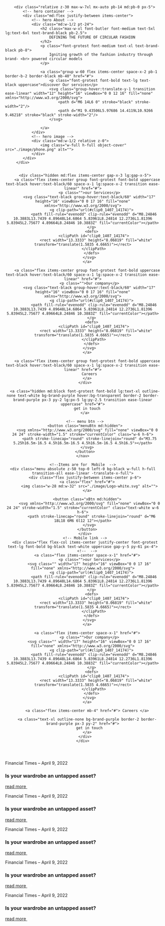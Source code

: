 




 <!-- hero -->
        <div class="relative z-30 max-w-7xl mx-auto pb-14 md:pb-0 px-5">
            <!-- hero container -->
            <div class="md:flex justify-between items-center">
                <!-- hero About -->
                <div class="md:w-1/2 pt-24">
                    <h2 class="max-w-xl font-butler font-medium text-5xl lg:text-6xl text-brand-black pb-2.5">
                        DEFINING THE FUTURE OF CIRCULAR FASHION
                    </h2>
                    <p class="font-grotest font-medium text-xl text-brand-black pb-8">
                        Igniting growth of the fashion industry through brand- <br> powered circular models
                    </p>

                    <a class="group w-60 flex items-center space-x-2 pb-1 border-b-2 border-black mb-40" href="#">
                        <p class="font-grotest font-bold text-lg text-black uppercase">discover Our services</p>
                        <svg class="group-hover:translate-y-1 transition ease-linear" width="12" height="16" viewBox="0 0 12 16" fill="none" xmlns="http://www.w3.org/2000/svg">
                            <path d="M6 14L6 0" stroke="black" stroke-width="2"/>
                            <path d="M1 9.43506L5.97686 14.4119L10.9266 9.46218" stroke="black" stroke-width="2"/>
                        </svg>
                                                
                    </a>
                </div>
                <!-- hero image -->
                <div class="md:w-1/2 relative z-0">
                    <img class="w-full h-full object-cover" src="./image/phone.png" alt="">
                </div>
            </div>
         </div> 
         

<!-- header  -->



  <header class="w-full overflow-x-hidden fixed top-0 left-0 z-50">
    <!-- Header -->
    <nav class="relative z-30 max-w-1440 mx-auto flex items-center justify-between p-5">
      <a class="flex" href="#">
        <img src="./image/logo.svg" alt="">
      </a>

      <div class="hidden md:flex items-center gap-x-3 lg:gap-x-5">
        <a class="flex items-center group font-grotest font-bold uppercase text-black hover:text-black/60 space-x-1 lg:space-x-2 transition ease-linear" href="#">
          <p class="">our Services</p>
          <svg class="text-black group-hover:text-black/60" width="17" height="16" viewBox="0 0 17 16" fill="none" xmlns="http://www.w3.org/2000/svg">
            <g clip-path="url(#clip0_1407_14174)">
              <path fill-rule="evenodd" clip-rule="evenodd" d="M8.24846 10.3883L13.7439 4.89648L14.6864 5.83961L8.24814 12.2736L1.81396 5.83945L2.75677 4.89664L8.24846 10.3883Z" fill="currentColor"></path>
            </g>
            <defs>
              <clipPath id="clip0_1407_14174">
                <rect width="13.3333" height="8.06819" fill="white" transform="translate(1.5835 4.6665)"></rect>
              </clipPath>
            </defs>
          </svg>
        </a>

        <a class="flex items-center group font-grotest font-bold uppercase text-black hover:text-black/60 space-x-1 lg:space-x-2 transition ease-linear" href="#">
          <p class="">Our company</p>
          <svg class="text-black group-hover:text-black/60" width="17" height="16" viewBox="0 0 17 16" fill="none" xmlns="http://www.w3.org/2000/svg">
            <g clip-path="url(#clip0_1407_14174)">
              <path fill-rule="evenodd" clip-rule="evenodd" d="M8.24846 10.3883L13.7439 4.89648L14.6864 5.83961L8.24814 12.2736L1.81396 5.83945L2.75677 4.89664L8.24846 10.3883Z" fill="currentColor"></path>
            </g>
            <defs>
              <clipPath id="clip0_1407_14174">
                <rect width="13.3333" height="8.06819" fill="white" transform="translate(1.5835 4.6665)"></rect>
              </clipPath>
            </defs>
          </svg>
        </a>

        <a class="flex items-center group font-grotest font-bold uppercase text-black hover:text-black/60 space-x-1 lg:space-x-2 transition ease-linear" href="#">
          Careers
        </a>
      </div>

      <a class="hidden md:block font-grotest font-bold lg:text-xl outline-none text-white bg-brand-purple hover:bg-transparent border-2 border-brand-purple px-3 py-2 lg:px-5 lg:py-2.5 transition ease-linear uppercase" href="#">
        get in touch
      </a>

      <!-- menu btn -->
      <button class="menuBtn md:hidden">
        <svg xmlns="http://www.w3.org/2000/svg" fill="none" viewBox="0 0 24 24" stroke-width="1.5" stroke="currentColor" class="w-6 h-6">
          <path stroke-linecap="round" stroke-linejoin="round" d="M3.75 5.25h16.5m-16.5 4.5h16.5m-16.5 4.5h16.5m-16.5 4.5h16.5"></path>
        </svg>
      </button>
    </nav>

    <!--Items are for  Mobile  -->
    <div class="menu absolute z-50 top-0 left-0 bg-black w-full h-full transition-all ease-linear -translate-x-full">
      <div class="flex justify-between items-center p-6">
        <a class="flex" href="#">
          <img class="w-28 md:w-32" src="./image/Logo-white.svg" alt="">
        </a>

        <button class="xBtn md:hidden">
          <svg xmlns="http://www.w3.org/2000/svg" fill="none" viewBox="0 0 24 24" stroke-width="1.5" stroke="currentColor" class="text-white w-6 h-6">
            <path stroke-linecap="round" stroke-linejoin="round" d="M6 18L18 6M6 6l12 12"></path>
          </svg>
        </button>
      </div>
      <!-- Mobile link -->
      <div class="flex flex-col items-center justify-center font-grotest text-lg font-bold bg-black text-white uppercase gap-y-5 py-61 px-4">
        <!--  -->
        <a class="flex items-center space-x-1" href="#">
          <p class="">our Services</p>
          <svg class="" width="17" height="16" viewBox="0 0 17 16" fill="none" xmlns="http://www.w3.org/2000/svg">
            <g clip-path="url(#clip0_1407_14174)">
              <path fill-rule="evenodd" clip-rule="evenodd" d="M8.24846 10.3883L13.7439 4.89648L14.6864 5.83961L8.24814 12.2736L1.81396 5.83945L2.75677 4.89664L8.24846 10.3883Z" fill="currentColor"></path>
            </g>
            <defs>
              <clipPath id="clip0_1407_14174">
                <rect width="13.3333" height="8.06819" fill="white" transform="translate(1.5835 4.6665)"></rect>
              </clipPath>
            </defs>
          </svg>
        </a>

        <a class="flex items-center space-x-1" href="#">
          <p class="">Our company</p>
          <svg class="" width="17" height="16" viewBox="0 0 17 16" fill="none" xmlns="http://www.w3.org/2000/svg">
            <g clip-path="url(#clip0_1407_14174)">
              <path fill-rule="evenodd" clip-rule="evenodd" d="M8.24846 10.3883L13.7439 4.89648L14.6864 5.83961L8.24814 12.2736L1.81396 5.83945L2.75677 4.89664L8.24846 10.3883Z" fill="currentColor"></path>
            </g>
            <defs>
              <clipPath id="clip0_1407_14174">
                <rect width="13.3333" height="8.06819" fill="white" transform="translate(1.5835 4.6665)"></rect>
              </clipPath>
            </defs>
          </svg>
        </a>

        <a class="flex items-center mb-4" href="#"> Careers </a>

        <a class="text-xl outline-none bg-brand-purple border-2 border-brand-purple px-3 py-2" href="#">
          get in touch
        </a>
      </div>
    </div>
  </header>












<div class="swiper-slide">
                        <div class="max-w-7xl mx-auto">
                            <div class="md:w-1/2">
                                <p class="font-grotest font-bold text-white uppercase border-b border-white pb-5 mb-5">
                                    Financial Times – April 9, 2022
                                </p>
                                <h3 class="font-butler text-3xl md:text-[40px] text-white/80 lg:whitespace-nowrap pb-2.5">Is your wardrobe an untapped asset?</h3>
                                <a class="group inline-flex items-center space-x-2 pb-1 border-b border-white/90" href="#">
                                    <span class="font-grotest font-bold text-lg text-white uppercase">read more</span>
                                    <svg class="group-hover:translate-x-1 transition ease-linear" width="17" height="12" viewBox="0 0 17 12" fill="none" xmlns="http://www.w3.org/2000/svg">
                                        <path d="M0.5 6H14.5" stroke="white" stroke-width="2"/>
                                        <path d="M9.97266 10.9121L14.9495 5.93524L9.99977 0.985497" stroke="white" stroke-width="2"/>
                                    </svg>                        
                                </a>  
                            </div>
                    </div>
                    </div>
                    <div class="swiper-slide">
                        <div class="max-w-7xl mx-auto">
                            <div class="md:w-1/2">
                                <p class="font-grotest font-bold text-white uppercase border-b border-white pb-5 mb-5">
                                    Financial Times – April 9, 2022
                                </p>
                                <h3 class="font-butler text-3xl md:text-[40px] text-white/80 lg:whitespace-nowrap pb-2.5">Is your wardrobe an untapped asset?</h3>
                                <a class="group inline-flex items-center space-x-2 pb-1 border-b border-white/90" href="#">
                                    <span class="font-grotest font-bold text-lg text-white uppercase">read more</span>
                                    <svg class="group-hover:translate-x-1 transition ease-linear" width="17" height="12" viewBox="0 0 17 12" fill="none" xmlns="http://www.w3.org/2000/svg">
                                        <path d="M0.5 6H14.5" stroke="white" stroke-width="2"/>
                                        <path d="M9.97266 10.9121L14.9495 5.93524L9.99977 0.985497" stroke="white" stroke-width="2"/>
                                    </svg>                        
                                </a>
                            </div>
                    </div>
                    </div>
                    <div class="swiper-slide">
                        <div class="max-w-7xl mx-auto">
                            <div class="md:w-1/2">
                                <p class="font-grotest font-bold text-white uppercase border-b border-white pb-5 mb-5">
                                    Financial Times – April 9, 2022
                                </p>
                                <h3 class="font-butler text-3xl md:text-[40px] text-white/80 lg:whitespace-nowrap pb-2.5">Is your wardrobe an untapped asset?</h3>
                                <a class="group inline-flex items-center space-x-2 pb-1 border-b border-white/90" href="#">
                                    <span class="font-grotest font-bold text-lg text-white uppercase">read more</span>
                                    <svg class="group-hover:translate-x-1 transition ease-linear" width="17" height="12" viewBox="0 0 17 12" fill="none" xmlns="http://www.w3.org/2000/svg">
                                        <path d="M0.5 6H14.5" stroke="white" stroke-width="2"/>
                                        <path d="M9.97266 10.9121L14.9495 5.93524L9.99977 0.985497" stroke="white" stroke-width="2"/>
                                    </svg>                        
                                </a>
                            </div>
                    </div>
                    </div>
                    <div class="swiper-slide">
                        <div class="max-w-7xl mx-auto">
                            <div class="md:w-1/2">
                                <p class="font-grotest font-bold text-white uppercase border-b border-white pb-5 mb-5">
                                    Financial Times – April 9, 2022
                                </p>
                                <h3 class="font-butler text-3xl md:text-[40px] text-white/80 lg:whitespace-nowrap pb-2.5">Is your wardrobe an untapped asset?</h3>
                                <a class="group inline-flex items-center space-x-2 pb-1 border-b border-white/90" href="#">
                                    <span class="font-grotest font-bold text-lg text-white uppercase">read more</span>
                                    <svg class="group-hover:translate-x-1 transition ease-linear" width="17" height="12" viewBox="0 0 17 12" fill="none" xmlns="http://www.w3.org/2000/svg">
                                        <path d="M0.5 6H14.5" stroke="white" stroke-width="2"/>
                                        <path d="M9.97266 10.9121L14.9495 5.93524L9.99977 0.985497" stroke="white" stroke-width="2"/>
                                    </svg>                        
                                </a>
                            </div>
                    </div>
                    </div> 






















<div>
                            <div class="relative z-20 max-w-7xl mx-auto py-32 md:py-56 px-12">
                                <div class="md:w-1/2">
                                    <p class="font-grotest font-bold text-white uppercase border-b border-white pb-5 mb-5">
                                        Financial Times – April 9, 2022
                                    </p>
                                    <h3 class="font-butler text-3xl md:text-[40px] text-white/80 lg:whitespace-nowrap pb-2.5">Is your wardrobe an untapped asset?</h3>
                                    <a class="group inline-flex items-center space-x-2 pb-1 border-b border-white/90" href="#">
                                        <span class="font-grotest font-bold text-lg text-white uppercase">read more</span>
                                        <svg class="group-hover:translate-x-1 transition ease-linear" width="17" height="12" viewBox="0 0 17 12" fill="none" xmlns="http://www.w3.org/2000/svg">
                                            <path d="M0.5 6H14.5" stroke="white" stroke-width="2"/>
                                            <path d="M9.97266 10.9121L14.9495 5.93524L9.99977 0.985497" stroke="white" stroke-width="2"/>
                                        </svg>                        
                                    </a>
                                </div>
                            </div>
                            <img class="absolute z-0 top-0 left-0 w-full h-full object-cover " src="./image/Press-Desktop.png" alt=""> 
                        </div>